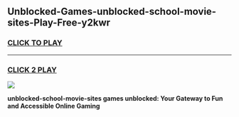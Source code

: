 
## Unblocked-Games-unblocked-school-movie-sites-Play-Free-y2kwr
<h3>
<a href="https://premium76.site?title=unblocked-school-movie-sites&ref=18A1">CLICK TO PLAY</a></h3>
<hr>

<h3>
<a href="https://premium76.site?title=unblocked-school-movie-sites&ref=18A1">CLICK 2 PLAY</a>
  
</h3>

<a href="https://premium76.site?title=unblocked-school-movie-sites&ref=18A1"><img src="https://clearcache.store/games.png"></a>


**unblocked-school-movie-sites games unblocked: Your Gateway to Fun and Accessible Online Gaming**
